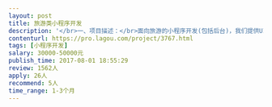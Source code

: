 ```yaml
---                
layout: post       
title: 旅游类小程序开发           
description: '</br>一、项目描述：</br>面向旅游的小程序开发(包括后台)，我们提供UI</br></br>二、主要功能点：</br>小程序：用户发布旅游活动和需求，活动参与，接单需求</br>后台：用户管理、活动管理、账户管理、需求管理、评价管理、投诉管理</br></br>三、可参考产品：</br>暂无</br></br>四、人员要求：</br>1、有丰富的开发经验，精通Java及其主流框架技术；</br>2、熟练使用jQuery、Javascript、Maven等技术；</br>3、精通MySQL等关系型数据库；</br>4、优秀的文档编写能力；</br>5、可以仅是小程序开发者，或者web全栈开发工程师</br>'     
contenturl: https://pro.lagou.com/project/3767.html      
tags: [小程序开发]            
salary: 30000-50000元          
publish_time: 2017-08-01 18:55:29         
review: 1562人                   
apply: 26人                   
recommend: 5人                   
time_range: 1-3个月              
---                 
```

